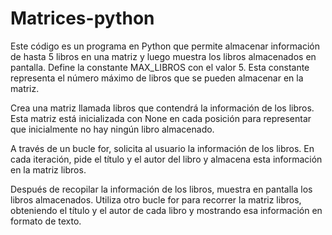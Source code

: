 # Matrices-python
Este código es un programa en Python que permite almacenar información de hasta 5 libros en una matriz y luego muestra los libros almacenados en pantalla.
Define la constante MAX_LIBROS con el valor 5. Esta constante representa el número máximo de libros que se pueden almacenar en la matriz.

Crea una matriz llamada libros que contendrá la información de los libros. Esta matriz está inicializada con None en cada posición para representar que inicialmente no hay ningún libro almacenado.

A través de un bucle for, solicita al usuario la información de los libros. En cada iteración, pide el título y el autor del libro y almacena esta información en la matriz libros.

Después de recopilar la información de los libros, muestra en pantalla los libros almacenados. Utiliza otro bucle for para recorrer la matriz libros, obteniendo el título y el autor de cada libro y mostrando esa información en formato de texto.
